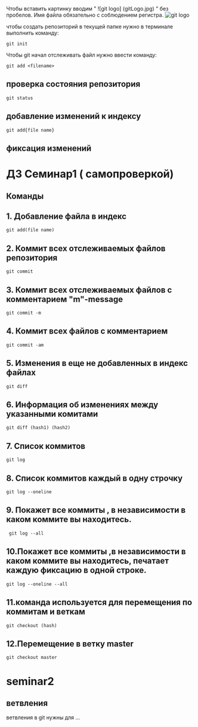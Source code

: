 Чтобы вставить картинку вводим " ![git logo] (gitLogo.jpg) " без пробелов. Имя файла обязательно с соблюдением регистра.
![git logo](gitLogo.jpg)

чтобы создать репозиторий в текущей папке нужно в терминале выполнить команду:

    git init 

Чтобы git начал отслеживать файл нужно ввести команду:

    git add <filename>

## проверка состояния репозитория

    git status

## добавление изменений к индексу
    git add{file name} 

## фиксация изменений

#  **ДЗ Семинар1** ( самопроверкой) 
## Команды
## 1. Добавление файла в индекс
    git add(file name) 
## 2. Коммит всех отслеживаемых файлов репозитория
    git commit
## 3. Коммит всех отслеживаемых файлов с комментарием "m"-message
    git commit -m
## 4. Коммит всех файлов с комментарием
    git commit -am 
## 5. Изменения в еще не добавленных в индекс файлах
    git diff
## 6. Информация об изменениях между указанными комитами
    git diff (hash1) (hash2)
## 7. Список коммитов
    git log
## 8. Список коммитов каждый в одну строчку
    git log --oneline
## 9. Покажет все коммиты , в независимости в каком коммите вы находитесь.
     git log --all
## 10.Покажет все коммиты ,в независимости в каком коммите вы находитесь, печатает каждую фиксацию в одной строке.

    git log --oneline --all

## 11.команда используется для перемещения по коммитам и веткам

    git checkout (hash) 
## 12.Перемещение в ветку master
    git checkout master

# seminar2

## ветвления

ветвления в git нужны для ...